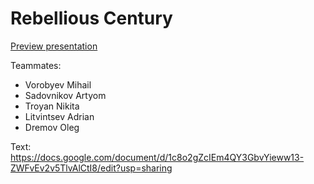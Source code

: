 Rebellious Century
====================================

[Preview presentation](Презентация.pdf)

Teammates:
 - Vorobyev Mihail
 - Sadovnikov Artyom
 - Troyan Nikita
 - Litvintsev Adrian
 - Dremov Oleg

Text:
https://docs.google.com/document/d/1c8o2gZcIEm4QY3GbvYieww13-ZWFvEv2v5TlvAlCtI8/edit?usp=sharing

